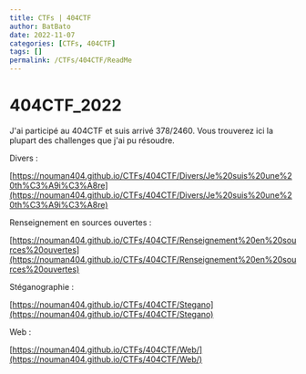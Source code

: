 ```yaml
---
title: CTFs | 404CTF
author: BatBato
date: 2022-11-07
categories: [CTFs, 404CTF]
tags: []
permalink: /CTFs/404CTF/ReadMe
---
```



# 404CTF_2022

J'ai participé au 404CTF et suis arrivé 378/2460. Vous trouverez ici la plupart des challenges que j'ai pu résoudre.


Divers :

[https://nouman404.github.io/CTFs/404CTF/Divers/Je%20suis%20une%20th%C3%A9i%C3%A8re](https://nouman404.github.io/CTFs/404CTF/Divers/Je%20suis%20une%20th%C3%A9i%C3%A8re) 


Renseignement en sources ouvertes :

[https://nouman404.github.io/CTFs/404CTF/Renseignement%20en%20sources%20ouvertes](https://nouman404.github.io/CTFs/404CTF/Renseignement%20en%20sources%20ouvertes)


Stéganographie :

[https://nouman404.github.io/CTFs/404CTF/Stegano](https://nouman404.github.io/CTFs/404CTF/Stegano)


Web :

[https://nouman404.github.io/CTFs/404CTF/Web/](https://nouman404.github.io/CTFs/404CTF/Web/)

